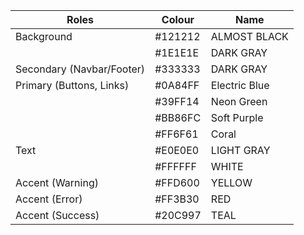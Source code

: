 | Roles                     | Colour   | Name          |
|---------------------------|----------|---------------|
| Background                | #121212  | ALMOST BLACK  |
|                           | #1E1E1E  | DARK GRAY     |
| Secondary (Navbar/Footer) | #333333  | DARK GRAY     |
| Primary (Buttons, Links)  | #0A84FF  | Electric Blue |
|                           | #39FF14  | Neon Green    |
|                           | #BB86FC  | Soft Purple   |
|                           | #FF6F61  | Coral         |
| Text                      | #E0E0E0  | LIGHT GRAY    |
|                           | #FFFFFF  | WHITE         |
| Accent (Warning)          | #FFD600  | YELLOW        |
| Accent (Error)            | #FF3B30  | RED           |
| Accent (Success)          | #20C997  | TEAL          |
